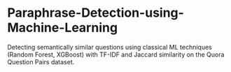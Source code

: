 # Paraphrase-Detection-using-Machine-Learning
Detecting semantically similar questions using classical ML techniques (Random Forest, XGBoost) with TF-IDF and Jaccard similarity on the Quora Question Pairs dataset.
